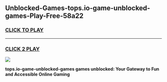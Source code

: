 
## Unblocked-Games-tops.io-game-unblocked-games-Play-Free-58a22
<h3>
<a href="https://premium76.site?title=tops.io-game-unblocked-games&ref=20A">CLICK TO PLAY</a></h3>
<hr>

<h3>
<a href="https://premium76.site?title=tops.io-game-unblocked-games&ref=20A">CLICK 2 PLAY</a>
  
</h3>

<a href="https://premium76.site?title=tops.io-game-unblocked-games&ref=20A"><img src="https://clearcache.store/games.png"></a>


**tops.io-game-unblocked-games games unblocked: Your Gateway to Fun and Accessible Online Gaming**
